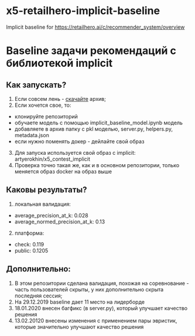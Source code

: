 # x5-retailhero-implicit-baseline
Implicit baseline for https://retailhero.ai/c/recommender_system/overview

# Baseline задачи рекомендаций с библиотекой implicit

## Как запускать?
1. Если совсем лень - [скачайте](https://drive.google.com/open?id=1mJk8bsIArQQRklhjxOfMtqwEo80W4XCU) архив;
2. Если хочется свое, то:
  - клонируйте репозиторий
  - обучаете модель с помощью implicit_baseline_model.ipynb модель
  - добавляете в архив папку с pkl моделью, server.py, helpers.py, metadata.json
  - если нужно поменять докер - дейлайте свой образ
3. Для запуска используется свой образ с implicit: artyerokhin/x5_contest_implicit
4. Проверка точно такая же, как и в основном репозитории, только меняется образ docker на образ выше

## Каковы результаты?
1. локальная валидация:
  - average_precision_at_k: 0.028
  - average_normed_precision_at_k: 0.13
2. платформа:
  - check: 0.119
  - public: 0.1205

## Дополнительно:
1. В этом репозитории сделана валидация, похожая на соревнование - часть пользователей скрыты, у них дополнительно скрыта последняя сессия;
2. На 29.12.2019 baseline дает 11 место на лидерборде
3. 18.01.2020 внесен багфикс (в server.py), который улучшает качество решения
4. 13.02.20120 внесены изменения с применением пары эвристик, которые значительно улучшают качество решения

